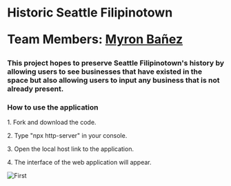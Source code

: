 <h1> Historic Seattle Filipinotown
<p>Team Members: <a href="github.com/myronbanez">Myron Bañez</a></p>

<h3>This project hopes to preserve Seattle Filipinotown's history by allowing users to see businesses that have existed in the space but also allowing users to input any business that is not already present.</h3>

<h3> How to use the application </h3>
<p> 1. Fork and download the code.
<p> 2. Type "npx http-server" in your console.</p>
<p> 3. Open the local host link to the application.</p>
<p> 4. The interface of the web application will appear.</p>
<img src="/images/1.png" alt="First">
